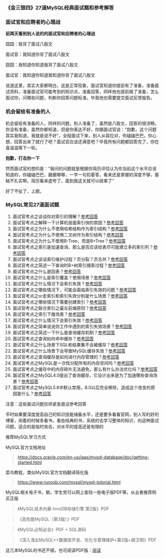 ### 《金三银四》27道MySQL经典面试题和参考解答

### 面试官和应聘者的心理战

**前两天看到别人说的的面试官和应聘者的心理战**

囧囧：我背了面试八股文

面试官：我知道你背了面试八股文

囧囧：我知道你知道我背了面试八股文

面试官：我知道你知道我知道你背了面试八股文



说道这里，其实大家都明白，这是正常现象，面试官知道你提前有了准备，准备面试资料，准备面试官可能考到的知识点，准备回答，同样他也提前做了准备，怎么面试你，问哪些问题，判断你回答问题标准，毕竟他也需要提交面试反馈报告。

### 机会留给有准备的人

机会留给有准备的人，同样的问题，别人准备了，虽然是八股文，回答的很流畅，你没有准备，虽然你都知道，但是你表达不好，你跟面试官说：”抱歉，这个问题其实我知道，我就是说不好“，全程面试下来，别人从容应对，你磕磕巴巴，你心想，回答出来了就行了吧？面试官应该还满意吧？毕竟所有问题都回答完了，你在喜滋滋等下一轮。

**抱歉，打击你一下**

然而面试官的想的是：”我问的问题就是根据你简历评估认为你当前这个水平应该知道的，你磕磕巴巴，磨磨唧唧，一字一句扣着答，看来还是掌握的深度不够，基础不扎实啊，简历看来虚夸了，面到我这关就可以结束了“

好了不扯了，上题。

### MySQL常见27道面试题

1. 面试官考点之谈谈你对索引的理解？[参考回答](https://mp.weixin.qq.com/s?__biz=Mzg3NjU0NDE4NQ==&mid=2247483708&idx=1&sn=2bba08c79535caad22571efa8f698aa6&chksm=cf31e8eaf84661fc013c8fffd5580f5793c157c5639afdf1a3daa2381be4f6a3347690c770b7#rd)
2. 面试官考点之解释一下计算机层面索引快的原因？[参考回答](https://mp.weixin.qq.com/s?__biz=Mzg3NjU0NDE4NQ==&mid=2247483708&idx=1&sn=2bba08c79535caad22571efa8f698aa6&chksm=cf31e8eaf84661fc013c8fffd5580f5793c157c5639afdf1a3daa2381be4f6a3347690c770b7#rd)
3. 面试官考点之为什么不使用哈希结构作为索引结构？[参考回答](https://mp.weixin.qq.com/s?__biz=Mzg3NjU0NDE4NQ==&mid=2247483708&idx=1&sn=2bba08c79535caad22571efa8f698aa6&chksm=cf31e8eaf84661fc013c8fffd5580f5793c157c5639afdf1a3daa2381be4f6a3347690c770b7#rd)
4. 面试官考点之为什么不使用二叉树作为索引结构？[参考回答](https://mp.weixin.qq.com/s?__biz=Mzg3NjU0NDE4NQ==&mid=2247483708&idx=1&sn=2bba08c79535caad22571efa8f698aa6&chksm=cf31e8eaf84661fc013c8fffd5580f5793c157c5639afdf1a3daa2381be4f6a3347690c770b7#rd)
5. 面试官考点之为什么不使用B-Tree，而是B+Tree？[参考回答](https://mp.weixin.qq.com/s?__biz=Mzg3NjU0NDE4NQ==&mid=2247483708&idx=1&sn=2bba08c79535caad22571efa8f698aa6&chksm=cf31e8eaf84661fc013c8fffd5580f5793c157c5639afdf1a3daa2381be4f6a3347690c770b7#rd)
6. 面试官考点之索引是加速查询，那么是否应该给表尽可能建立多的索引列？[参考回答](https://mp.weixin.qq.com/s?__biz=Mzg3NjU0NDE4NQ==&mid=2247483708&idx=1&sn=2bba08c79535caad22571efa8f698aa6&chksm=cf31e8eaf84661fc013c8fffd5580f5793c157c5639afdf1a3daa2381be4f6a3347690c770b7#rd)
7. 面试官考点之谈谈索引维护过程？页分裂？页合并？[参考回答](https://mp.weixin.qq.com/s?__biz=Mzg3NjU0NDE4NQ==&mid=2247483727&idx=1&sn=de099056011f1da943a0f42843e0c75b&chksm=cf31e899f846618f8d8135ace8b3ca3987a255295b603c463eecd5321806a51cc45e5815ece3#rd)
8. 面试官考点之简述一下查询时B+树索引搜索过程？[参考回答](https://mp.weixin.qq.com/s?__biz=Mzg3NjU0NDE4NQ==&mid=2247483727&idx=1&sn=de099056011f1da943a0f42843e0c75b&chksm=cf31e899f846618f8d8135ace8b3ca3987a255295b603c463eecd5321806a51cc45e5815ece3#rd)
9. 面试官考点之什么是回表？[参考回答](https://mp.weixin.qq.com/s?__biz=Mzg3NjU0NDE4NQ==&mid=2247483727&idx=1&sn=de099056011f1da943a0f42843e0c75b&chksm=cf31e899f846618f8d8135ace8b3ca3987a255295b603c463eecd5321806a51cc45e5815ece3#rd)
10. 面试官考点之什么是索引覆盖？使用场景？[参考回答](https://mp.weixin.qq.com/s?__biz=Mzg3NjU0NDE4NQ==&mid=2247483727&idx=1&sn=de099056011f1da943a0f42843e0c75b&chksm=cf31e899f846618f8d8135ace8b3ca3987a255295b603c463eecd5321806a51cc45e5815ece3#rd)
11. 面试官考点之什么情况下会索引失效？[参考回答](https://mp.weixin.qq.com/s?__biz=Mzg3NjU0NDE4NQ==&mid=2247483727&idx=1&sn=de099056011f1da943a0f42843e0c75b&chksm=cf31e899f846618f8d8135ace8b3ca3987a255295b603c463eecd5321806a51cc45e5815ece3#rd)
12. 面试官考点之哪些情况下，可能会面临索引失效的问题？[参考回答](https://mp.weixin.qq.com/s?__biz=Mzg3NjU0NDE4NQ==&mid=2247483727&idx=1&sn=de099056011f1da943a0f42843e0c75b&chksm=cf31e899f846618f8d8135ace8b3ca3987a255295b603c463eecd5321806a51cc45e5815ece3#rd)
13. 面试官考点之or走索引和索引失效分别是什么场景？[参考回答](https://mp.weixin.qq.com/s?__biz=Mzg3NjU0NDE4NQ==&mid=2247483727&idx=1&sn=de099056011f1da943a0f42843e0c75b&chksm=cf31e899f846618f8d8135ace8b3ca3987a255295b603c463eecd5321806a51cc45e5815ece3#rd)
14. 面试官考点之哪些情况下需要创建索引？[参考回答](https://mp.weixin.qq.com/s?__biz=Mzg3NjU0NDE4NQ==&mid=2247483727&idx=1&sn=de099056011f1da943a0f42843e0c75b&chksm=cf31e899f846618f8d8135ace8b3ca3987a255295b603c463eecd5321806a51cc45e5815ece3#rd)
15. 面试官考点之联合索引之最左前缀原则？[参考回答](https://mp.weixin.qq.com/s?__biz=Mzg3NjU0NDE4NQ==&mid=2247483727&idx=1&sn=de099056011f1da943a0f42843e0c75b&chksm=cf31e899f846618f8d8135ace8b3ca3987a255295b603c463eecd5321806a51cc45e5815ece3#rd)
16. 面试官考点之索引下推场景？[参考回答](https://mp.weixin.qq.com/s?__biz=Mzg3NjU0NDE4NQ==&mid=2247483727&idx=1&sn=de099056011f1da943a0f42843e0c75b&chksm=cf31e899f846618f8d8135ace8b3ca3987a255295b603c463eecd5321806a51cc45e5815ece3#rd)
17. 面试官考点之什么情况下会索引失效？[参考回答](https://mp.weixin.qq.com/s?__biz=Mzg3NjU0NDE4NQ==&mid=2247483801&idx=1&sn=14f7f9e7023abf045c3322a00815f79b&chksm=cf31e84ff8466159498f5db66ed3c028587caabdeabe57aaa5f4612c00ea236e6c6e5bf77a66#rd)
18. 面试官考点之简单说说你工作中遇到的索引失效场景？[参考回答](https://mp.weixin.qq.com/s?__biz=Mzg3NjU0NDE4NQ==&mid=2247483801&idx=1&sn=14f7f9e7023abf045c3322a00815f79b&chksm=cf31e84ff8466159498f5db66ed3c028587caabdeabe57aaa5f4612c00ea236e6c6e5bf77a66#rd)
19. 面试官考点之简述一下什么是查询缓存机制？[参考回答](https://mp.weixin.qq.com/s?__biz=Mzg3NjU0NDE4NQ==&mid=2247483836&idx=1&sn=24d090fc782b3855ab4c8c20d139892e&chksm=cf31e86af846617cbee4c7e2deb62fc18fe6e5099e2c20f7cd029a1dcbf9fb4646cfb02a4474#rd)
20. 面试官考点之查询如何命中缓存？[参考回答](https://mp.weixin.qq.com/s?__biz=Mzg3NjU0NDE4NQ==&mid=2247483836&idx=1&sn=24d090fc782b3855ab4c8c20d139892e&chksm=cf31e86af846617cbee4c7e2deb62fc18fe6e5099e2c20f7cd029a1dcbf9fb4646cfb02a4474#rd)
21. 面试官考点之什么场景下SQL和结果集不会被缓存？[参考回答](https://mp.weixin.qq.com/s?__biz=Mzg3NjU0NDE4NQ==&mid=2247483836&idx=1&sn=24d090fc782b3855ab4c8c20d139892e&chksm=cf31e86af846617cbee4c7e2deb62fc18fe6e5099e2c20f7cd029a1dcbf9fb4646cfb02a4474#rd)
22. 面试官考点之什么场景下会导致MySQL缓存失效？[参考回答](https://mp.weixin.qq.com/s?__biz=Mzg3NjU0NDE4NQ==&mid=2247483836&idx=1&sn=24d090fc782b3855ab4c8c20d139892e&chksm=cf31e86af846617cbee4c7e2deb62fc18fe6e5099e2c20f7cd029a1dcbf9fb4646cfb02a4474#rd)
23. 面试官考点之查询缓存是如何进行内存管理的？[参考回答](https://mp.weixin.qq.com/s?__biz=Mzg3NjU0NDE4NQ==&mid=2247483836&idx=1&sn=24d090fc782b3855ab4c8c20d139892e&chksm=cf31e86af846617cbee4c7e2deb62fc18fe6e5099e2c20f7cd029a1dcbf9fb4646cfb02a4474#rd)
24. 面试官考点之MySQL是一次性分配所有的内存空间吗？[参考回答](https://mp.weixin.qq.com/s?__biz=Mzg3NjU0NDE4NQ==&mid=2247483836&idx=1&sn=24d090fc782b3855ab4c8c20d139892e&chksm=cf31e86af846617cbee4c7e2deb62fc18fe6e5099e2c20f7cd029a1dcbf9fb4646cfb02a4474#rd)
25. 面试官考点之缓存中的内存碎片无法避免，那么有什么办法优化吗？[参考回答](https://mp.weixin.qq.com/s?__biz=Mzg3NjU0NDE4NQ==&mid=2247483836&idx=1&sn=24d090fc782b3855ab4c8c20d139892e&chksm=cf31e86af846617cbee4c7e2deb62fc18fe6e5099e2c20f7cd029a1dcbf9fb4646cfb02a4474#rd)
26. 面试官考点之MySQL4.0提出了查询缓存，它设计出来是为了加速哪些查询场景？[参考回答](https://mp.weixin.qq.com/s?__biz=Mzg3NjU0NDE4NQ==&mid=2247483836&idx=1&sn=24d090fc782b3855ab4c8c20d139892e&chksm=cf31e86af846617cbee4c7e2deb62fc18fe6e5099e2c20f7cd029a1dcbf9fb4646cfb02a4474#rd)
27. 面试官考点之MySQL5.6中默认禁用，8.0以后完全移除，造成这个改变的原因是什么？[参考回答](https://mp.weixin.qq.com/s?__biz=Mzg3NjU0NDE4NQ==&mid=2247483836&idx=1&sn=24d090fc782b3855ab4c8c20d139892e&chksm=cf31e86af846617cbee4c7e2deb62fc18fe6e5099e2c20f7cd029a1dcbf9fb4646cfb02a4474#rd)



注意：这些面试问题仅供紧急面试参考回答

平时如果要深度提高自己的知识技能储备水平，还是要多看看官网，别人写的好的博客，闲着的时候多看书，看些经典的书，系统的去学习整体的知识，向这种面试问题，适合的是临时突击，对水平的提高还是有限的



推荐MySQL学习方式

MySQL官方文档地址

> https://docs.oracle.com/en-us/iaas/mysql-database/doc/getting-started.html

菜鸟教程，类似MySQL官方文档翻译简化版

> https://www.runoob.com/mysql/mysql-tutorial.html

MySQL相关电子书，额，学生党可以网上查找一些电子版PDF等，从业者推荐购买正版

> 《MySQL技术内幕 InnoDB存储引擎 第2版》PDF



> 《高性能MySQL（第3版）》PDF



> 《MySQL必知必会》PDF + SQL源码



> 《深入浅出MySQL++数据库开发、优化与管理维护+第2版+唐汉明》PDF



这几本MySQL的书还不错，也可阅读PDF版：[阅读](https://mp.weixin.qq.com/s?__biz=Mzg3NjU0NDE4NQ==&mid=2247484157&idx=1&sn=54c2651462dd4c3c38479f9a0f73acf9&chksm=cf31eb2bf846623d01bfc92b68af1ee0dde894ce6b914ee059ddb9ba451efe8daddc32d71a43#rd)